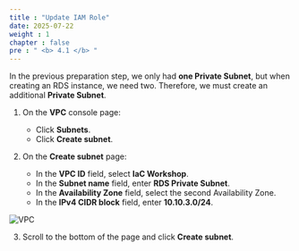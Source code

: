 ```yaml
---
title : "Update IAM Role"
date: 2025-07-22
weight : 1
chapter : false
pre : " <b> 4.1 </b> "
---
```


In the previous preparation step, we only had **one Private Subnet**, but when creating an RDS instance, we need two. Therefore, we must create an additional **Private Subnet**.

1. On the **VPC** console page:  
   - Click **Subnets**.  
   - Click **Create subnet**.  

2. On the **Create subnet** page:  
   - In the **VPC ID** field, select **IaC Workshop**.  
   - In the **Subnet name** field, enter **RDS Private Subnet**.  
   - In the **Availability Zone** field, select the second Availability Zone.  
   - In the **IPv4 CIDR block** field, enter **10.10.3.0/24**.  

![VPC](/images/imageAWS/41.png)

3. Scroll to the bottom of the page and click **Create subnet**.
